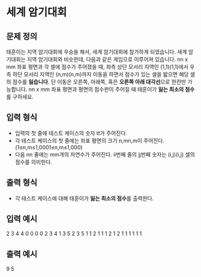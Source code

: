 # 세계 암기대회

## 문제 정의

태훈이는 지역 암기대회에 우승을 해서, 세계 암기대회에 참가하게 되었습니다. 세계 암기대회는 지역 암기대회와 비슷한데, 다음과 같은 게임으로 이루어져 있습니다. nn x mm 좌표 평면과 각 셀에 점수가 주어졌을 때, 좌측 상단 모서리 지역인 (1,1)(1,1)에서 우측 하단 모서리 지역인 (n,m)(n,m)까지 이동을 하면서 점수가 있는 셀을 밟으면 해당 셀의 점수를 **잃습니다**. 단 이동은 오른쪽, 아래쪽, 혹은 **오른쪽 아래 대각선**으로 한칸만 가능합니다.
nn x mm 좌표 평면과 평면의 점수판이 주어질 때 태훈이가 **잃는 최소의 점수**를 구하세요.

## 입력 형식

- 입력의 첫 줄에 테스트 케이스의 숫자 tt가 주어진다.
- 각 테스트 케이스의 첫 줄에는 좌표 평면의 크기 n,mn,m이 주어진다.(1≤n,m≤1,0001≤n,m≤1,000)
- 다음 nn 줄에는 mm개의 자연수가 주어진다. ii번째 줄의 jj번째 숫자는 (i,j)(i,j) 셀의 점수를 의미한다.

## 출력 형식

- 각 테스트 케이스에 대해 태훈이가 **잃는 최소의 점수**를 출력한다.

## 입력 예시

2
3 4
4 0 0 0
0 2 3 4
1 3 5 2
3 5
1 1 2 1 1
1 2 1 2 1
1 1 1 1 1

## 출력 예시

9
5